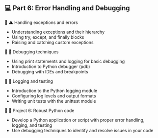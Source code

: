 ## 💻 Part 6: Error Handling and Debugging

🔹 ⚠️ Handling exceptions and errors
  - Understanding exceptions and their hierarchy
  - Using try, except, and finally blocks
  - Raising and catching custom exceptions

🔹 🔎 Debugging techniques
  - Using print statements and logging for basic debugging
  - Introduction to Python debugger (pdb)
  - Debugging with IDEs and breakpoints

🔹 📝 Logging and testing
  - Introduction to the Python logging module
  - Configuring log levels and output formats
  - Writing unit tests with the unittest module

🔹 🎯 Project 6: Robust Python code
  - Develop a Python application or script with proper error handling, logging, and testing
  - Use debugging techniques to identify and resolve issues in your code

